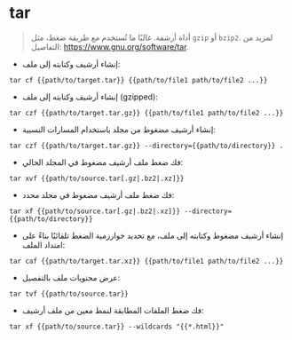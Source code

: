 # tar

> أداة أرشفة.
> غالبًا ما تُستخدم مع طريقة ضغط، مثل `gzip` أو `bzip2`.
> لمزيد من التفاصيل: <https://www.gnu.org/software/tar>.

- إنشاء أرشيف وكتابته إلى ملف:

`tar cf {{path/to/target.tar}} {{path/to/file1 path/to/file2 ...}}`

- إنشاء أرشيف وكتابته إلى ملف (gzipped):

`tar czf {{path/to/target.tar.gz}} {{path/to/file1 path/to/file2 ...}}`

- إنشاء أرشيف مضغوط من مجلد باستخدام المسارات النسبية:

`tar czf {{path/to/target.tar.gz}} --directory={{path/to/directory}} .`

- فك ضغط ملف أرشيف مضغوط في المجلد الحالي:

`tar xvf {{path/to/source.tar[.gz|.bz2|.xz]}}`

- فك ضغط ملف أرشيف مضغوط في مجلد محدد:

`tar xf {{path/to/source.tar[.gz|.bz2|.xz]}} --directory={{path/to/directory}}`

- إنشاء أرشيف مضغوط وكتابته إلى ملف، مع تحديد خوارزمية الضغط تلقائيًا بناءً على امتداد الملف:

`tar caf {{path/to/target.tar.xz}} {{path/to/file1 path/to/file2 ...}}`

- عرض محتويات ملف بالتفصيل:

`tar tvf {{path/to/source.tar}}`

- فك ضغط الملفات المطابقة لنمط معين من ملف أرشيف:

`tar xf {{path/to/source.tar}} --wildcards "{{*.html}}"`
